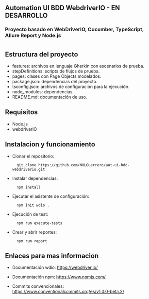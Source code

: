 ## Automation UI BDD WebdriverIO - EN DESARROLLO

### Proyecto basado en WebDriverIO, Cucumber, TypeScript, Allure Report y Node.js
#

## Estructura del proyecto

- features: archivos en lenguaje Gherkin con escenarios de prueba.
- stepDefinitions: scripts de flujos de prueba.
- pages: clases con Page Objects modelados.
- package.json: dependencias del proyecto. 
- tsconfig.json: archivos de configuración para la ejecución.
- node_modules: dependencias.
- README.md: documentación de uso.

## Requisitos

- Node.js
- webdriverIO

## Instalacion y funcionamiento

- Clonar el repositorio:

        git clone https://github.com/NHLGuerrero/aut-ui-bdd-webdriverio.git

- Instalar dependencias:

        npm install

- Ejecutar el asistente de configuración:

        npm init wdio .

- Ejecución de test:

        npm run execute-tests

- Crear y abrir reportes:

        npm run report
## Enlaces para mas informacion

- Documentación wdio: https://webdriver.io/

- Documentación npm: https://www.npmjs.com/

- Commits convencionales: https://www.conventionalcommits.org/es/v1.0.0-beta.2/

